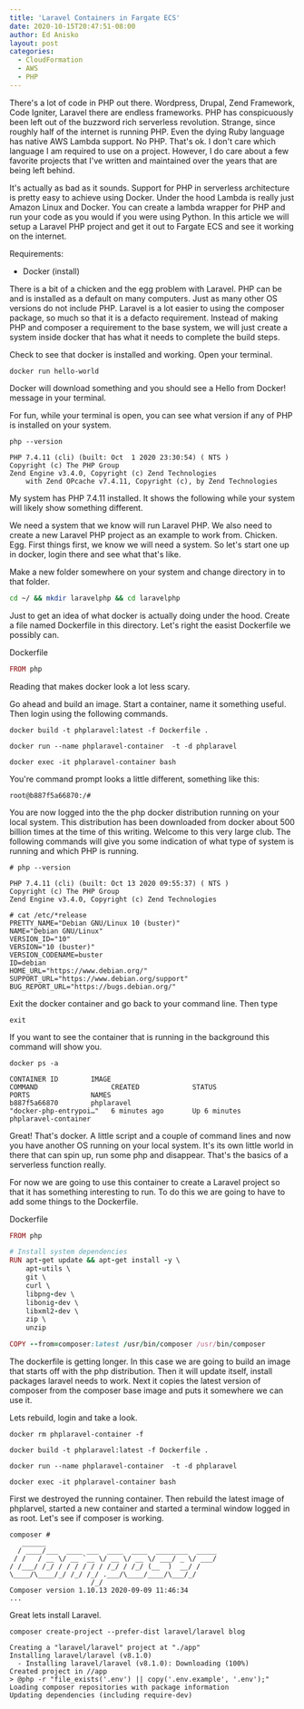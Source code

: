 ```yaml
---
title: 'Laravel Containers in Fargate ECS'
date: 2020-10-15T20:47:51-08:00
author: Ed Anisko
layout: post
categories:
  - CloudFormation
  - AWS
  - PHP
---
```

There's a lot of code in PHP out there.  Wordpress, Drupal, Zend Framework, Code Igniter, Laravel there are endless frameworks.  PHP has conspicuously been left out of the buzzword rich serverless revolution.  Strange, since roughly half of the internet is running PHP.  Even the dying Ruby language has native AWS Lambda support.  No PHP.  That's ok.  I don't care which language I am required to use on a project.  However, I do care about a few favorite projects that I've written and maintained over the years that are being left behind.

It's actually as bad as it sounds.  Support for PHP in serverless architecture is pretty easy to achieve using Docker.  Under the hood Lambda is really just Amazon Linux and Docker.  You can create a lambda wrapper for PHP and run your code as you would if you were using Python.  In this article we will setup a Laravel PHP project and get it out to Fargate ECS and see it working on the internet. 

Requirements:
- Docker (install)

There is a bit of a chicken and the egg problem with Laravel.  PHP can be and is installed as a default on many computers.  Just as many other OS versions do not include PHP.  Laravel is a lot easier to using the composer package, so much so that it is a defacto requirement.  Instead of making PHP and composer a requirement to the base system, we will just create a system inside docker that has what it needs to complete the build steps.

Check to see that docker is installed and working. Open your terminal.

```
docker run hello-world
```

Docker will download something and you should see a Hello from Docker! message in your terminal.

For fun, while your terminal is open, you can see what version if any of PHP is installed on your system.

```
php --version

PHP 7.4.11 (cli) (built: Oct  1 2020 23:30:54) ( NTS )
Copyright (c) The PHP Group
Zend Engine v3.4.0, Copyright (c) Zend Technologies
    with Zend OPcache v7.4.11, Copyright (c), by Zend Technologies
```
My system has PHP 7.4.11 installed.  It shows the following while your system will likely show something different.

We need a system that we know will run Laravel PHP.  We also need to create a new Laravel PHP project as an example to work from.  Chicken. Egg.  First things first, we know we will need a system.  So let's start one up in docker, login there and see what that's like. 

Make a new folder somewhere on your system and change directory in to that folder. 

```sh
cd ~/ && mkdir laravelphp && cd laravelphp

```

Just to get an idea of what docker is actually doing under the hood.  Create a file named Dockerfile in this directory.  Let's right the easist Dockerfile we possibly can.

Dockerfile
```ruby
FROM php
```

Reading that makes docker look a lot less scary.

Go ahead and build an image.  Start a container, name it something useful. Then login using the following commands.

```
docker build -t phplaravel:latest -f Dockerfile .

docker run --name phplaravel-container  -t -d phplaravel

docker exec -it phplaravel-container bash 

```

You're command prompt looks a little different, something like this:
```
root@b887f5a66870:/#
```  

You are now logged into the the php docker distribution running on your local system.  This distribution has been downloaded from docker about 500 billion times at the time of this writing.  Welcome to this very large club.  The following commands will give you some indication of what type of system is running and which PHP is running.  

```
# php --version

PHP 7.4.11 (cli) (built: Oct 13 2020 09:55:37) ( NTS )
Copyright (c) The PHP Group
Zend Engine v3.4.0, Copyright (c) Zend Technologies
```

```
# cat /etc/*release
PRETTY_NAME="Debian GNU/Linux 10 (buster)"
NAME="Debian GNU/Linux"
VERSION_ID="10"
VERSION="10 (buster)"
VERSION_CODENAME=buster
ID=debian
HOME_URL="https://www.debian.org/"
SUPPORT_URL="https://www.debian.org/support"
BUG_REPORT_URL="https://bugs.debian.org/"
```

Exit the docker container and go back to your command line.  Then type 
```
exit

```

If you want to see the container that is running in the background this command will show you.

```
docker ps -a

CONTAINER ID        IMAGE                                                   COMMAND                  CREATED             STATUS                      PORTS               NAMES
b887f5a66870        phplaravel                                              "docker-php-entrypoi…"   6 minutes ago       Up 6 minutes                                    phplaravel-container

```

Great! That's docker. A little script and a couple of command lines and now you have another OS running on your local system.  It's its own little world in there that can spin up, run some php and disappear.  That's the basics of a serverless function really.  

For now we are going to use this container to create a Laravel project so that it has something interesting to run.  To do this we are going to have to add some things to the Dockerfile.

Dockerfile
```ruby
FROM php

# Install system dependencies
RUN apt-get update && apt-get install -y \
    apt-utils \
    git \
    curl \
    libpng-dev \
    libonig-dev \
    libxml2-dev \
    zip \
    unzip

COPY --from=composer:latest /usr/bin/composer /usr/bin/composer    
```

The dockerfile is getting longer.  In this case we are going to build an image that starts off with the php distribution.  Then it will update itself, install packages laravel needs to work.  Next it copies the latest version of composer from the composer base image and puts it somewhere we can use it.  

Lets rebuild, login and take a look.

```
docker rm phplaravel-container -f

docker build -t phplaravel:latest -f Dockerfile .

docker run --name phplaravel-container  -t -d phplaravel

docker exec -it phplaravel-container bash

```

First we destroyed the running container.  Then rebuild the latest image of phplarvel, started a new container and started a terminal window logged in as root.  Let's see if composer is working.

```
composer # 
   ______
  / ____/___  ____ ___  ____  ____  ________  _____
 / /   / __ \/ __ `__ \/ __ \/ __ \/ ___/ _ \/ ___/
/ /___/ /_/ / / / / / / /_/ / /_/ (__  )  __/ /
\____/\____/_/ /_/ /_/ .___/\____/____/\___/_/
                    /_/
Composer version 1.10.13 2020-09-09 11:46:34
...
```

Great lets install Laravel.

```
composer create-project --prefer-dist laravel/laravel blog

Creating a "laravel/laravel" project at "./app"
Installing laravel/laravel (v8.1.0)
  - Installing laravel/laravel (v8.1.0): Downloading (100%)         
Created project in //app
> @php -r "file_exists('.env') || copy('.env.example', '.env');"
Loading composer repositories with package information
Updating dependencies (including require-dev)

```












